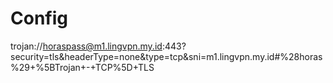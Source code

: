 # Config

trojan://horaspass@m1.lingvpn.my.id:443?security=tls&headerType=none&type=tcp&sni=m1.lingvpn.my.id#%28horas%29+%5BTrojan+-+TCP%5D+TLS
